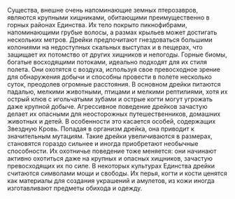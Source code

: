 Существа, внешне очень напоминающие земных птерозавров, являются крупными хищниками, обитающими преимущественно в горных районах Единства. Их тело покрыто пикнофибрами, напоминающими грубые волосы, а размах крыльев может достигать нескольких метров. Дрейки предпочитают гнездоваться большими колониями на недоступных скальных выступах и в пещерах, что защищает их потомство от других хищников и непогоды. Горные биомы, богатые восходящими потоками, идеально подходят для их стиля полета. Они охотятся с воздуха, используя свое превосходное зрение для обнаружения добычи и способны провести в полете несколько суток, преодолев огромные расстояния. В основном дрейки питаются падалью, мелкими животными, птицами и мелкими рептилиями, хотя их острый клюв с игольчатыми зубами и острые когти могут угрожать даже крупной добыче. Агрессивное поведение дрейков зачастую делает их опасными для неосторожных путешественников, домашних животных и детей. В особенности это касается особей, содержащих Звездную Кровь. Попадая в организм дрейка, она приводит к значительным мутациям. Такие дрейки увеличиваются в размерах, становятся гораздо сильнее и иногда приобретают необычные способности. Их охотничье поведение тоже меняется: они начинают активно охотиться даже на крупных и опасных хищников, зачастую превосходящих их по силе. В некоторых культурах Единства дрейки считаются символами мощи и свободы. Их перья, когти и кости ценятся как материалы для создания украшений и амулетов, из кожи иногда изготавливают предметы обихода и одежду.